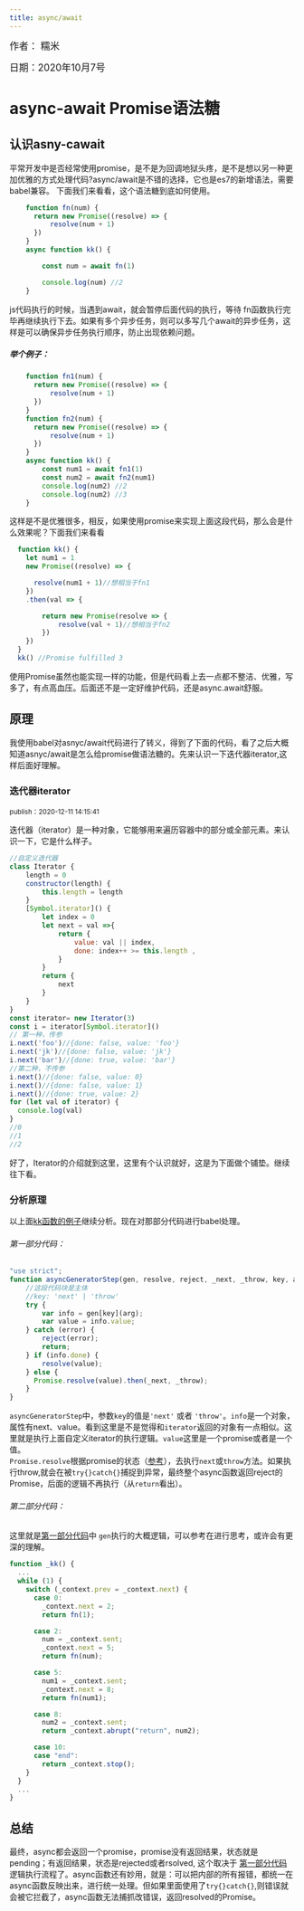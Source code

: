 ```yaml
---
title: async/await
---
```


<big>作者： 糯米</big>

<big>日期：2020年10月7号</big>

# async-await Promise语法糖

## 认识asny-cawait

平常开发中是否经常使用promise，是不是为回调地狱头疼，是不是想以另一种更加优雅的方式处理代码?async/await是不错的选择，它也是es7的新增语法，需要babel兼容。
下面我们来看看，这个语法糖到底如何使用。
```javascript
    function fn(num) {
      return new Promise((resolve) => {
          resolve(num + 1)
      })
    }
    async function kk() {

        const num = await fn(1)

        console.log(num) //2
    }
```
js代码执行的时候，当遇到await，就会暂停后面代码的执行，等待 fn函数执行完毕再继续执行下去。如果有多个异步任务，则可以多写几个await的异步任务，这样是可以确保异步任务执行顺序，防止出现依赖问题。
##### 举个例子：
```javascript
    function fn1(num) {
      return new Promise((resolve) => {
          resolve(num + 1)
      })
    }
    function fn2(num) {
      return new Promise((resolve) => {
          resolve(num + 1)
      })
    }
    async function kk() {
        const num1 = await fn1(1)
        const num2 = await fn2(num1)
        console.log(num2) //2
        console.log(num2) //3
    }
```
这样是不是优雅很多，相反，如果使用promise来实现上面这段代码，那么会是什么效果呢？下面我们来看看
```javascript
  function kk() {
    let num1 = 1
    new Promise((resolve) => {

      resolve(num1 + 1)//想相当于fn1
    })
    .then(val => {

        return new Promise(resolve => {
            resolve(val + 1)//想相当于fn2
        })
    })
  }
  kk() //Promise fulfilled 3

```

使用Promise虽然也能实现一样的功能，但是代码看上去一点都不整洁、优雅，写多了，有点高血压。后面还不是一定好维护代码，还是async.await舒服。

## 原理

我使用babel对asnyc/await代码进行了转义，得到了下面的代码，看了之后大概知道asnyc/await是怎么给promise做语法糖的。先来认识一下迭代器iterator,这样后面好理解。

### 迭代器iterator

<small>publish：2020-12-11 14:15:41</small>

迭代器（iterator）是一种对象，它能够用来遍历容器中的部分或全部元素。来认识一下，它是什么样子。
```js
//自定义迭代器
class Iterator {
    length = 0
    constructor(length) {
        this.length = length
    }
    [Symbol.iterator]() {
        let index = 0
        let next = val =>{
            return {
                value: val || index,
                done: index++ >= this.length ,
            }
        }
        return {
            next
        }
    }
}
const iterator= new Iterator(3)
const i = iterator[Symbol.iterator]()
// 第一种，传参
i.next('foo')//{done: false, value: 'foo'}
i.next('jk')//{done: false, value: 'jk'}
i.next('bar')//{done: true, value: 'bar'}
//第二种，不传参
i.next()//{done: false, value: 0}
i.next()//{done: false, value: 1}
i.next()//{done: true, value: 2}
for (let val of iterator) {
  console.log(val)
}
//0
//1
//2
```
好了，Iterator的介绍就到这里，这里有个认识就好，这是为下面做个铺垫。继续往下看。

### 分析原理

以上面<a href="/sidebar/javascript/async-await.html#%E4%B8%BE%E4%B8%AA%E4%BE%8B%E5%AD%90%EF%BC%9A">kk函数的例子</a>继续分析。现在对那部分代码进行babel处理。
###### 第一部分代码：
```javascript
"use strict";
function asyncGeneratorStep(gen, resolve, reject, _next, _throw, key, arg) { 
    //这段代码块是主体
    //key: 'next' | 'throw'
    try {
        var info = gen[key](arg); 
        var value = info.value; 
    } catch (error) { 
        reject(error); 
        return; 
    } if (info.done) { 
        resolve(value); 
    } else { 
      Promise.resolve(value).then(_next, _throw); 
    } 
}
```
<code>asyncGeneratorStep</code>中，参数<code>key</code>的值是<code>'next'</code> 或者 <code>'throw'</code>。<code>info</code>是一个对象，属性有next、value。看到这里是不是觉得和<code>iterator</code>返回的对象有一点相似。这里就是执行上面自定义iterator的执行逻辑。<code>value</code>这里是一个promise或者是一个值。<code> Promise.resolve</code>根据promise的状态（<a href="/nav/web/javascript/promise/#promise-resolve">参考</a>），去执行<code>next</code>或<code>throw</code>方法。如果执行throw,就会在被<code>try{}catch{}</code>捕捉到异常，最终整个async函数返回reject的Promise，后面的逻辑不再执行（从<code>return</code>看出）。

###### 第二部分代码：
这里就是<a href="/sidebar/javascript/async-await.html#第一部分代码：">第一部分代码</a>中 <code>gen</code>执行的大概逻辑，可以参考在进行思考，或许会有更深的理解。
```js
function _kk() {
  ...
  while (1) {
    switch (_context.prev = _context.next) {
      case 0:
        _context.next = 2;
        return fn(1);

      case 2:
        num = _context.sent;
        _context.next = 5;
        return fn(num);

      case 5:
        num1 = _context.sent;
        _context.next = 8;
        return fn(num1);

      case 8:
        num2 = _context.sent;
        return _context.abrupt("return", num2);

      case 10:
      case "end":
        return _context.stop();
    }
  }
  ...
}
```
## 总结
最终，async都会返回一个promise，promise没有返回结果，状态就是pending；有返回结果，状态是rejected或者rsolved, 这个取决于 <a href="/sidebar/javascript/async-await.html#第一部分代码：">第一部分代码</a> 逻辑执行流程了。async函数还有妙用，就是：可以把内部的所有报错，都统一在async函数反映出来，进行统一处理。但如果里面使用了<code>try{}catch{}</code>,则错误就会被它拦截了，async函数无法捕抓改错误，返回resolved的Promise。










  
